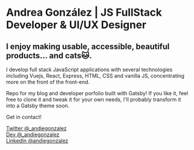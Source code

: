 <h1>Andrea González | JS FullStack Developer & UI/UX Designer</h1>
<h2>I enjoy making usable, accessible, beautiful products... and cats🐱.</h2>

<p>I develop full stack JavaScript applications with several technologies including Vuejs, React, Express, HTML, CSS and vanilla JS, concentrating more on the front of the front-end.</p>
<p>Repo for my blog and developer porfolio built with Gatsby! If you like it, feel free to clone it and tweak it for your own needs, I'll probably transform it into a Gatsby theme soon.</p>
<p>Get in contact!</p>
<a href="https://twitter.com/_andiegonzalez">Twitter @_andiegonzalez</a><br/>
<a href="https://dev.to/andreagzz11">Dev @_andiegonzalez</a><br/>
<a href="https://linkedin.com/andiegonzalez">LinkedIn @andiegonzalez</a>
